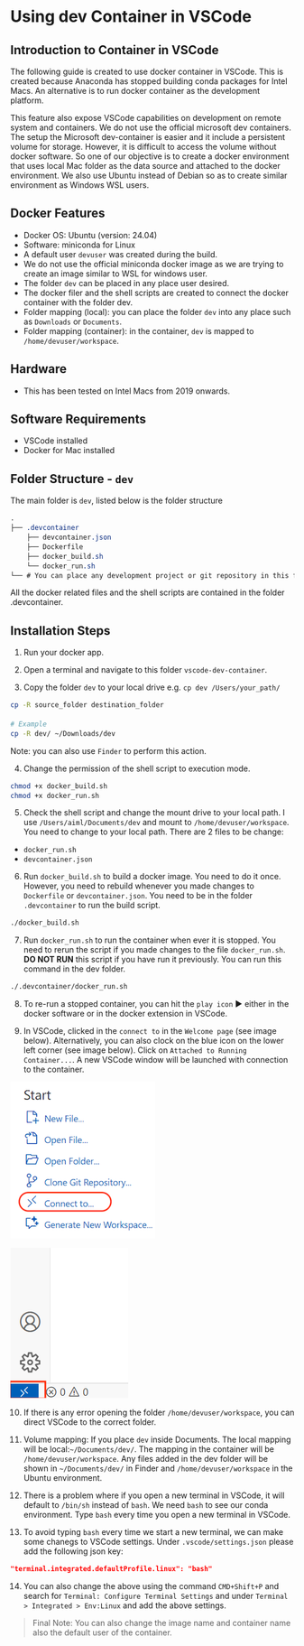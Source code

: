 # Using dev Container in VSCode

## Introduction to Container in VSCode
The following guide is created to use docker container in VSCode. This is created because Anaconda has stopped building conda packages for Intel Macs. An alternative is to run docker container as the development platform.

This feature also expose VSCode capabilities on development on remote system and containers. We do not use the official microsoft dev containers. The setup the Microsoft dev-container is easier and it include a persistent volume for storage. However, it is difficult to access the volume without docker software. So one of our objective is to create a docker environment that uses local Mac folder as the data source and attached to the docker environment. We also use Ubuntu instead of Debian so as to create similar environment as Windows WSL users. 

## Docker Features
- Docker OS: Ubuntu (version: 24.04)
- Software: miniconda for Linux
- A default user `devuser` was created during the build.
- We do not use the official miniconda docker image as we are trying to create an image similar to WSL for windows user. 
- The folder `dev` can be placed in any place user desired.
- The docker filer and the shell scripts are created to connect the docker container with the folder dev.
- Folder mapping (local): you can place the folder `dev` into any place such as `Downloads` or `Documents`.
- Folder mapping (container): in the container, `dev` is mapped to `/home/devuser/workspace`.


## Hardware
- This has been tested on Intel Macs from 2019 onwards.


## Software Requirements
- VSCode installed
- Docker for Mac installed

## Folder Structure - `dev`
The main folder is `dev`, listed below is the folder structure
```css
.
├── .devcontainer
    ├── devcontainer.json
    ├── Dockerfile
    ├── docker_build.sh    
    └── docker_run.sh
└── # You can place any development project or git repository in this folder.   
```

All the docker related files and the shell scripts are contained in the folder .devcontainer.


## Installation Steps

1. Run your docker app.

2. Open a terminal and navigate to this folder `vscode-dev-container`.

3. Copy the folder `dev` to your local drive e.g. `cp dev /Users/your_path/`

```bash
cp -R source_folder destination_folder

# Example
cp -R dev/ ~/Downloads/dev
```

Note: you can also use `Finder` to perform this action.

4. Change the permission of the shell script to execution mode.

```bash
chmod +x docker_build.sh
chmod +x docker_run.sh
```

5. Check the shell script and change the mount drive to your local path. I use `/Users/aiml/Documents/dev` and mount to `/home/devuser/workspace`. You need to change to your local path. There are 2 files to be change:
- `docker_run.sh`
- `devcontainer.json`

6. Run `docker_build.sh` to build a docker image. You need to do it once. However, you need to rebuild whenever you made changes to `Dockerfile` or `devcontainer.json`. You need to be in the folder `.devcontainer` to run the build script.

```bash
./docker_build.sh
```

7. Run `docker_run.sh` to run the container when ever it is stopped. You need to rerun the script if you made changes to the file `docker_run.sh`. **DO NOT RUN** this script if you have run it previously. You can run this command in the dev folder.

```bash
./.devcontainer/docker_run.sh
```

8. To re-run a stopped container, you can hit the `play icon` :arrow_forward: either in the docker software or in the docker extension in VSCode.

9. In VSCode, clicked in the `connect to` in the `Welcome page` (see image below). Alternatively, you can also clock on the blue icon on the lower left corner (see image below). Click on `Attached to Running Container...`. A new VSCode window will be launched with connection to the container. 

![alt text](assets/connect_to.png)

![alt text](assets/LR_corner_no_conn.png)

10. If there is any error opening the folder `/home/devuser/workspace`, you can direct VSCode to the correct folder.

11. Volume mapping: If you place `dev` inside Documents. The local mapping will be local:`~/Documents/dev/`. The mapping in the container will be `/home/devuser/workspace`. Any files added in the dev folder will be shown in `~/Documents/dev/` in Finder and `/home/devuser/workspace` in the Ubuntu environment.

12. There is a problem where if you open a new terminal in VSCode, it will default to `/bin/sh` instead of `bash`. We need `bash` to see our conda environment. Type `bash` every time you open a new terminal in VSCode.

13. To avoid typing `bash` every time we start a new terminal, we can make some chanegs to VSCode settings. Under `.vscode/settings.json` please add the following json key:

```json
"terminal.integrated.defaultProfile.linux": "bash"
```

14. You can also change the above using the command `CMD+Shift+P` and search for `Terminal: Configure Terminal Settings` and under `Terminal > Integrated > Env:Linux` and add the above settings.

> Final Note: You can also change the image name and container name also the default user of the container.

